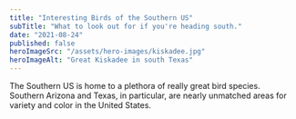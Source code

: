 ```yaml
---
title: "Interesting Birds of the Southern US"
subTitle: "What to look out for if you're heading south."
date: "2021-08-24"
published: false
heroImageSrc: "/assets/hero-images/kiskadee.jpg"
heroImageAlt: "Great Kiskadee in south Texas"
---
```


The Southern US is home to a plethora of really great bird species. Southern Arizona and Texas, in particular, are nearly unmatched areas for variety and color in the United States.






